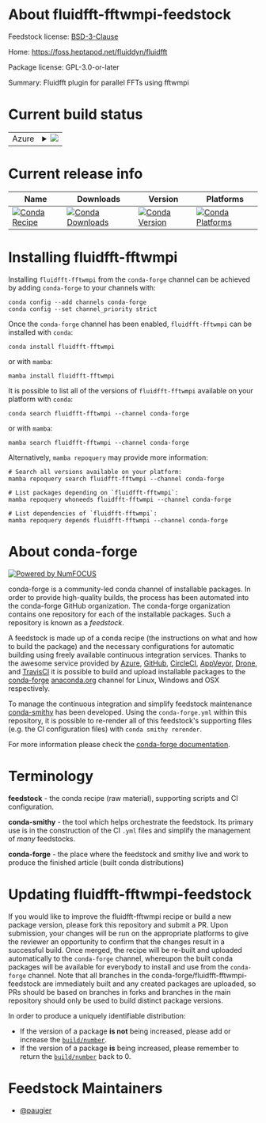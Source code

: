 About fluidfft-fftwmpi-feedstock
================================

Feedstock license: [BSD-3-Clause](https://github.com/conda-forge/fluidfft-fftwmpi-feedstock/blob/main/LICENSE.txt)

Home: https://foss.heptapod.net/fluiddyn/fluidfft

Package license: GPL-3.0-or-later

Summary: Fluidfft plugin for parallel FFTs using fftwmpi

Current build status
====================


<table>
    
  <tr>
    <td>Azure</td>
    <td>
      <details>
        <summary>
          <a href="https://dev.azure.com/conda-forge/feedstock-builds/_build/latest?definitionId=22995&branchName=main">
            <img src="https://dev.azure.com/conda-forge/feedstock-builds/_apis/build/status/fluidfft-fftwmpi-feedstock?branchName=main">
          </a>
        </summary>
        <table>
          <thead><tr><th>Variant</th><th>Status</th></tr></thead>
          <tbody><tr>
              <td>linux_64_numpy2.0python3.10.____cpython</td>
              <td>
                <a href="https://dev.azure.com/conda-forge/feedstock-builds/_build/latest?definitionId=22995&branchName=main">
                  <img src="https://dev.azure.com/conda-forge/feedstock-builds/_apis/build/status/fluidfft-fftwmpi-feedstock?branchName=main&jobName=linux&configuration=linux%20linux_64_numpy2.0python3.10.____cpython" alt="variant">
                </a>
              </td>
            </tr><tr>
              <td>linux_64_numpy2.0python3.11.____cpython</td>
              <td>
                <a href="https://dev.azure.com/conda-forge/feedstock-builds/_build/latest?definitionId=22995&branchName=main">
                  <img src="https://dev.azure.com/conda-forge/feedstock-builds/_apis/build/status/fluidfft-fftwmpi-feedstock?branchName=main&jobName=linux&configuration=linux%20linux_64_numpy2.0python3.11.____cpython" alt="variant">
                </a>
              </td>
            </tr><tr>
              <td>linux_64_numpy2.0python3.12.____cpython</td>
              <td>
                <a href="https://dev.azure.com/conda-forge/feedstock-builds/_build/latest?definitionId=22995&branchName=main">
                  <img src="https://dev.azure.com/conda-forge/feedstock-builds/_apis/build/status/fluidfft-fftwmpi-feedstock?branchName=main&jobName=linux&configuration=linux%20linux_64_numpy2.0python3.12.____cpython" alt="variant">
                </a>
              </td>
            </tr><tr>
              <td>linux_64_numpy2.0python3.9.____cpython</td>
              <td>
                <a href="https://dev.azure.com/conda-forge/feedstock-builds/_build/latest?definitionId=22995&branchName=main">
                  <img src="https://dev.azure.com/conda-forge/feedstock-builds/_apis/build/status/fluidfft-fftwmpi-feedstock?branchName=main&jobName=linux&configuration=linux%20linux_64_numpy2.0python3.9.____cpython" alt="variant">
                </a>
              </td>
            </tr><tr>
              <td>osx_64_numpy2.0python3.10.____cpython</td>
              <td>
                <a href="https://dev.azure.com/conda-forge/feedstock-builds/_build/latest?definitionId=22995&branchName=main">
                  <img src="https://dev.azure.com/conda-forge/feedstock-builds/_apis/build/status/fluidfft-fftwmpi-feedstock?branchName=main&jobName=osx&configuration=osx%20osx_64_numpy2.0python3.10.____cpython" alt="variant">
                </a>
              </td>
            </tr><tr>
              <td>osx_64_numpy2.0python3.11.____cpython</td>
              <td>
                <a href="https://dev.azure.com/conda-forge/feedstock-builds/_build/latest?definitionId=22995&branchName=main">
                  <img src="https://dev.azure.com/conda-forge/feedstock-builds/_apis/build/status/fluidfft-fftwmpi-feedstock?branchName=main&jobName=osx&configuration=osx%20osx_64_numpy2.0python3.11.____cpython" alt="variant">
                </a>
              </td>
            </tr><tr>
              <td>osx_64_numpy2.0python3.12.____cpython</td>
              <td>
                <a href="https://dev.azure.com/conda-forge/feedstock-builds/_build/latest?definitionId=22995&branchName=main">
                  <img src="https://dev.azure.com/conda-forge/feedstock-builds/_apis/build/status/fluidfft-fftwmpi-feedstock?branchName=main&jobName=osx&configuration=osx%20osx_64_numpy2.0python3.12.____cpython" alt="variant">
                </a>
              </td>
            </tr><tr>
              <td>osx_64_numpy2.0python3.9.____cpython</td>
              <td>
                <a href="https://dev.azure.com/conda-forge/feedstock-builds/_build/latest?definitionId=22995&branchName=main">
                  <img src="https://dev.azure.com/conda-forge/feedstock-builds/_apis/build/status/fluidfft-fftwmpi-feedstock?branchName=main&jobName=osx&configuration=osx%20osx_64_numpy2.0python3.9.____cpython" alt="variant">
                </a>
              </td>
            </tr>
          </tbody>
        </table>
      </details>
    </td>
  </tr>
</table>

Current release info
====================

| Name | Downloads | Version | Platforms |
| --- | --- | --- | --- |
| [![Conda Recipe](https://img.shields.io/badge/recipe-fluidfft--fftwmpi-green.svg)](https://anaconda.org/conda-forge/fluidfft-fftwmpi) | [![Conda Downloads](https://img.shields.io/conda/dn/conda-forge/fluidfft-fftwmpi.svg)](https://anaconda.org/conda-forge/fluidfft-fftwmpi) | [![Conda Version](https://img.shields.io/conda/vn/conda-forge/fluidfft-fftwmpi.svg)](https://anaconda.org/conda-forge/fluidfft-fftwmpi) | [![Conda Platforms](https://img.shields.io/conda/pn/conda-forge/fluidfft-fftwmpi.svg)](https://anaconda.org/conda-forge/fluidfft-fftwmpi) |

Installing fluidfft-fftwmpi
===========================

Installing `fluidfft-fftwmpi` from the `conda-forge` channel can be achieved by adding `conda-forge` to your channels with:

```
conda config --add channels conda-forge
conda config --set channel_priority strict
```

Once the `conda-forge` channel has been enabled, `fluidfft-fftwmpi` can be installed with `conda`:

```
conda install fluidfft-fftwmpi
```

or with `mamba`:

```
mamba install fluidfft-fftwmpi
```

It is possible to list all of the versions of `fluidfft-fftwmpi` available on your platform with `conda`:

```
conda search fluidfft-fftwmpi --channel conda-forge
```

or with `mamba`:

```
mamba search fluidfft-fftwmpi --channel conda-forge
```

Alternatively, `mamba repoquery` may provide more information:

```
# Search all versions available on your platform:
mamba repoquery search fluidfft-fftwmpi --channel conda-forge

# List packages depending on `fluidfft-fftwmpi`:
mamba repoquery whoneeds fluidfft-fftwmpi --channel conda-forge

# List dependencies of `fluidfft-fftwmpi`:
mamba repoquery depends fluidfft-fftwmpi --channel conda-forge
```


About conda-forge
=================

[![Powered by
NumFOCUS](https://img.shields.io/badge/powered%20by-NumFOCUS-orange.svg?style=flat&colorA=E1523D&colorB=007D8A)](https://numfocus.org)

conda-forge is a community-led conda channel of installable packages.
In order to provide high-quality builds, the process has been automated into the
conda-forge GitHub organization. The conda-forge organization contains one repository
for each of the installable packages. Such a repository is known as a *feedstock*.

A feedstock is made up of a conda recipe (the instructions on what and how to build
the package) and the necessary configurations for automatic building using freely
available continuous integration services. Thanks to the awesome service provided by
[Azure](https://azure.microsoft.com/en-us/services/devops/), [GitHub](https://github.com/),
[CircleCI](https://circleci.com/), [AppVeyor](https://www.appveyor.com/),
[Drone](https://cloud.drone.io/welcome), and [TravisCI](https://travis-ci.com/)
it is possible to build and upload installable packages to the
[conda-forge](https://anaconda.org/conda-forge) [anaconda.org](https://anaconda.org/)
channel for Linux, Windows and OSX respectively.

To manage the continuous integration and simplify feedstock maintenance
[conda-smithy](https://github.com/conda-forge/conda-smithy) has been developed.
Using the ``conda-forge.yml`` within this repository, it is possible to re-render all of
this feedstock's supporting files (e.g. the CI configuration files) with ``conda smithy rerender``.

For more information please check the [conda-forge documentation](https://conda-forge.org/docs/).

Terminology
===========

**feedstock** - the conda recipe (raw material), supporting scripts and CI configuration.

**conda-smithy** - the tool which helps orchestrate the feedstock.
                   Its primary use is in the construction of the CI ``.yml`` files
                   and simplify the management of *many* feedstocks.

**conda-forge** - the place where the feedstock and smithy live and work to
                  produce the finished article (built conda distributions)


Updating fluidfft-fftwmpi-feedstock
===================================

If you would like to improve the fluidfft-fftwmpi recipe or build a new
package version, please fork this repository and submit a PR. Upon submission,
your changes will be run on the appropriate platforms to give the reviewer an
opportunity to confirm that the changes result in a successful build. Once
merged, the recipe will be re-built and uploaded automatically to the
`conda-forge` channel, whereupon the built conda packages will be available for
everybody to install and use from the `conda-forge` channel.
Note that all branches in the conda-forge/fluidfft-fftwmpi-feedstock are
immediately built and any created packages are uploaded, so PRs should be based
on branches in forks and branches in the main repository should only be used to
build distinct package versions.

In order to produce a uniquely identifiable distribution:
 * If the version of a package **is not** being increased, please add or increase
   the [``build/number``](https://docs.conda.io/projects/conda-build/en/latest/resources/define-metadata.html#build-number-and-string).
 * If the version of a package **is** being increased, please remember to return
   the [``build/number``](https://docs.conda.io/projects/conda-build/en/latest/resources/define-metadata.html#build-number-and-string)
   back to 0.

Feedstock Maintainers
=====================

* [@paugier](https://github.com/paugier/)

